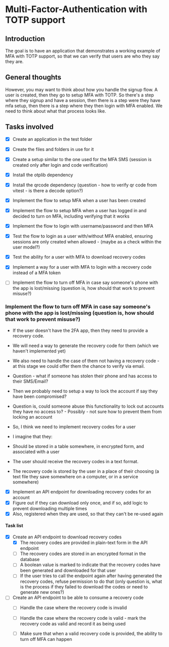 # Multi-Factor-Authentication with TOTP support

## Introduction

The goal is to have an application that demonstrates a working example of MFA with TOTP support, so that we can verify that users are who they say they are.

## General thoughts

However, you may want to think about how you handle the signup flow. A user is created, then they go to setup MFA with TOTP. So there's a step where they signup and have a session, then there is a step were they have mfa setup, then there is a step where they then login with MFA enabled. We need to think about what that process looks like.


## Tasks involved

- [x] Create an application in the test folder
- [x] Create the files and folders in use for it
- [x] Create a setup similar to the one used for the MFA SMS (session is created only after login and code verification)
- [x] Install the otplib dependency
- [x] Install the qrcode dependency (question - how to verify qr code from vitest - is there a decode option?)
- [x] Implement the flow to setup MFA when a user has been created
- [x] Implement the flow to setup MFA when a user has logged in and decided to turn on MFA, including verifying that it works
- [x] Implement the flow to login with username/password and then MFA
- [x] Test the flow to login as a user with/without MFA enabled, ensuring sessions are only created when allowed - (maybe as a check within the user model?)
- [x] Test the ability for a user with MFA to download recovery codes
- [x] Implement a way for a user with MFA to login with a recovery code instead of a MFA token
- [ ] Implement the flow to turn off MFA in case say someone's phone with the app is lost/missing (question is, how should that work to prevent misuse?)


### Implement the flow to turn off MFA in case say someone's phone with the app is lost/missing (question is, how should that work to prevent misuse?)

- If the user doesn't have the 2FA app, then they need to provide a recovery code.
- We will need a way to generate the recovery code for them (which we haven't implemented yet)
- We also need to handle the case of them not having a recovery code - at this stage we could 
  offer them the chance to verify via email.
- Question - what if someone has stolen their phone and has access to their SMS/Email?
- Then we probably need to setup a way to lock the account if say they have been compromised?
- Question is, could someone abuse this functionality to lock out accounts they have no access to? - Possibly - not sure how to prevent them from locking an account


- So, I think we need to implement recovery codes for a user
- I imagine that they:

- Should be stored in a table somewhere, in encrypted form, and associated with a user
- The user should receive the recovery codes in a text format.
- The recovery code is stored by the user in a place of their choosing (a text file they save somewhere on a computer, or in a service somewhere)

- [x] Implement an API endpoint for downloading recovery codes for an account
- [x] Figure out if they can download only once, and if so, add logic to prevent downloading multiple times
- [x] Also, registered when they are used, so that they can't be re-used again

#### Task list

-[x] Create an API endpoint to download recovery codes
  - [x] The recovery codes are provided in plain-text form in the API endpoint
  - [ ] The recovery codes are stored in an encrypted format in the database
  - [ ] A boolean value is marked to indicate that the recovery codes have been generated and downloaded for that user
  - [ ] If the user tries to call the endpoint again after having generated the recovery codes, refuse permission to do that (only question is, what is the process if they failed to download the codes or need to generate new ones?)
- [ ] Create an API endpoint to be able to consume a recovery code
  - [ ] Handle the case where the recovery code is invalid
  - [ ] Handle the case where the recovery code is valid - mark the recovery code as valid and record it as being used
  - [ ] Make sure that when a valid recovery code is provided, the ability to turn off MFA can happen

